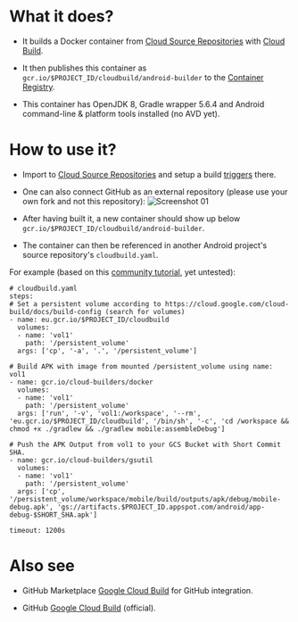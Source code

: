 # What it does?

 - It builds a Docker container from [Cloud Source Repositories](https://cloud.google.com/source-repositories) with [Cloud Build](https://cloud.google.com/source-repositories/docs/integrating-with-cloud-build).

 - It then publishes this container as `gcr.io/$PROJECT_ID/cloudbuild/android-builder` to the [Container Registry](https://console.cloud.google.com/gcr/images).

 - This container has OpenJDK 8, Gradle wrapper 5.6.4 and Android command-line & platform tools installed (no AVD yet).

# How to use it?

 - Import to [Cloud Source Repositories](https://source.cloud.google.com/repo/new) and setup a build [triggers](https://console.cloud.google.com/cloud-build/triggers) there.
 - One can also connect GitHub as an external repository (please use your own fork and not this repository):
![Screenshot 01](https://github.com/syslogic/cloudbuild-android-builder/raw/master/screenshots/screenshot_01.png)

- After having built it, a new container should show up below `gcr.io/$PROJECT_ID/cloudbuild/android-builder`.
 - The container can then be referenced in another Android project's source repository's `cloudbuild.yaml`.

For example (based on this [community tutorial](https://cloud.google.com/community/tutorials/building-android-apk-with-cloud-build-gradle-docker-image), yet untested):
````
# cloudbuild.yaml
steps:
# Set a persistent volume according to https://cloud.google.com/cloud-build/docs/build-config (search for volumes)
- name: eu.gcr.io/$PROJECT_ID/cloudbuild
  volumes:
  - name: 'vol1'
    path: '/persistent_volume'
  args: ['cp', '-a', '.', '/persistent_volume']

# Build APK with image from mounted /persistent_volume using name: vol1
- name: gcr.io/cloud-builders/docker
  volumes:
  - name: 'vol1'
    path: '/persistent_volume'
  args: ['run', '-v', 'vol1:/workspace', '--rm', 'eu.gcr.io/$PROJECT_ID/cloudbuild', '/bin/sh', '-c', 'cd /workspace && chmod +x ./gradlew && ./gradlew mobile:assembleDebug']

# Push the APK Output from vol1 to your GCS Bucket with Short Commit SHA.
- name: gcr.io/cloud-builders/gsutil
  volumes:
  - name: 'vol1'
    path: '/persistent_volume'
  args: ['cp', '/persistent_volume/workspace/mobile/build/outputs/apk/debug/mobile-debug.apk', 'gs://artifacts.$PROJECT_ID.appspot.com/android/app-debug-$SHORT_SHA.apk']

timeout: 1200s
````

# Also see

 - GitHub Marketplace [Google Cloud Build](https://github.com/marketplace/google-cloud-build) for GitHub integration.

 - GitHub [Google Cloud Build](https://github.com/GoogleCloudBuild) (official).
